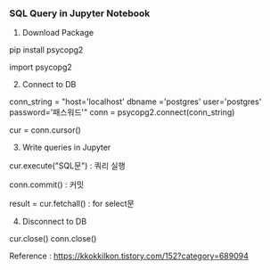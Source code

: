 ### SQL Query in Jupyter Notebook

1. Download Package

pip install psycopg2

import psycopg2

2. Connect to DB

conn_string = "host='localhost' dbname ='postgres' user='postgres' password='패스워드'" conn = psycopg2.connect(conn_string)

cur = conn.cursor()

3. Write queries in Jupyter

cur.execute("SQL문") : 쿼리 실행

conn.commit() : 커밋

result = cur.fetchall() : for select문

4. Disconnect to DB

cur.close()
conn.close()


Reference : https://kkokkilkon.tistory.com/152?category=689094


